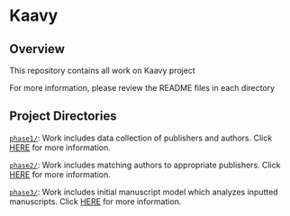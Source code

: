 # Kaavy

## Overview

This repository contains all work on Kaavy project

For more information, please review the README files in each directory

## Project Directories

[`phase1/`](phase1/README.md): Work includes data collection of publishers and authors. Click [HERE](phase1/README.md) for more information. 

[`phase2/`](phase2/README.md): Work includes matching authors to appropriate publishers. Click [HERE](phase2/README.md) for more information. 

[`phase3/`](phase3/README.md): Work includes initial manuscript model which analyzes inputted manuscripts. Click [HERE](phase3/README.md) for more information. 